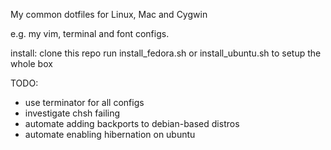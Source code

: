 My common dotfiles for Linux, Mac and Cygwin

e.g. my vim, terminal and font configs.

install:
clone this repo
run install_fedora.sh or install_ubuntu.sh to setup the whole box

TODO:
* use terminator for all configs
* investigate chsh failing
* automate adding backports to debian-based distros
* automate enabling hibernation on ubuntu

